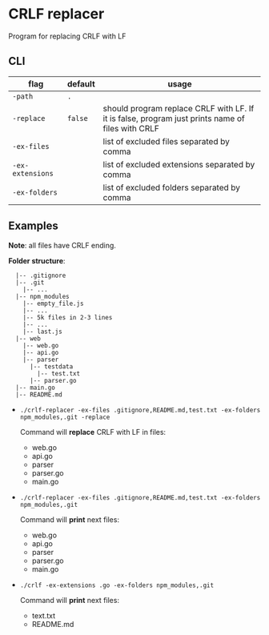 # CRLF replacer

Program for replacing CRLF with LF

## CLI

| flag             | default | usage                                                                                            |
| ---------------- | ------- | ------------------------------------------------------------------------------------------------ |
| `-path`          | `.`     |                                                                                                  |
| `-replace`       | `false` | should program replace CRLF with LF. If it is false, program just prints name of files with CRLF |
| `-ex-files`      |         | list of excluded files separated by comma                                                        |
| `-ex-extensions` |         | list of excluded extensions separated by comma                                                   |
| `-ex-folders`    |         | list of excluded folders separated by comma                                                      |

## Examples

**Note**: all files have CRLF ending.

**Folder structure**:

```
  |-- .gitignore
  |-- .git
    |-- ...
  |-- npm_modules
    |-- empty_file.js
    |-- ...
    |-- 5k files in 2-3 lines
    |-- ...
    |-- last.js
  |-- web
    |-- web.go
    |-- api.go
    |-- parser
      |-- testdata
        |-- test.txt
      |-- parser.go
  |-- main.go
  |-- README.md
```

* `./crlf-replacer -ex-files .gitignore,README.md,test.txt -ex-folders npm_modules,.git -replace`

  Command will **replace** CRLF with LF in files:
  * web.go
  * api.go
  * parser
  * parser.go
  * main.go

* `./crlf-replacer -ex-files .gitignore,README.md,test.txt -ex-folders npm_modules,.git`

  Command will **print** next files:
  * web.go
  * api.go
  * parser
  * parser.go
  * main.go

* `./crlf -ex-extensions .go -ex-folders npm_modules,.git`

  Command will **print** next files:
  * text.txt
  * README.md
